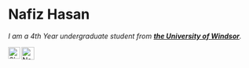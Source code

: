 # Nafiz Hasan&nbsp;

<p>
  <em>
    I am a 4th Year undergraduate student from <a href="https://www.uwindsor.ca/"> <b>the University of Windsor</b></a>. <br>
  </em>  
</p>

<!--
<br>


![Nafiz's github stats](https://github-readme-stats-git-masterrstaa-rickstaa.vercel.app/api?username=Nafiz1&show_icons=true&hide_border=true)

<br>
-->

  <a href="https://www.linkedin.com/in/nafiz-hasan-2581461a6/">
    <img align="left" alt="Shubhamdeep Jha | Linkedin" width="24px" src="https://github.com/TheDudeThatCode/TheDudeThatCode/blob/master/Assets/Linkedin.svg" />
  </a>
  <a href="mailto:Nafizh007@gmail.com">
    <img align="left" alt="Nafiz Hasan | Gmail" width="26px" src="https://github.com/TheDudeThatCode/TheDudeThatCode/blob/master/Assets/Gmail.svg" />
  </a>

<br><br><br><br>

